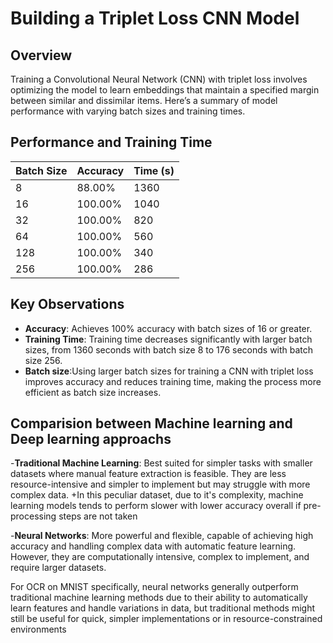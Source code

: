 # Building a Triplet Loss CNN Model

## Overview

Training a Convolutional Neural Network (CNN) with triplet loss involves optimizing the model to learn embeddings that maintain a specified margin between similar and dissimilar items. Here’s a summary of model performance with varying batch sizes and training times.

## Performance and Training Time

| Batch Size | Accuracy | Time (s) |
|-------------|----------|----------|
| 8           | 88.00%   | 1360     |
| 16          | 100.00%  | 1040     |
| 32          | 100.00%  | 820      |
| 64          | 100.00%  | 560      |
| 128         | 100.00%  | 340      |
| 256         | 100.00%  | 286      |

## Key Observations

- **Accuracy**: Achieves 100% accuracy with batch sizes of 16 or greater.
- **Training Time**: Training time decreases significantly with larger batch sizes, from 1360 seconds with batch size 8 to 176 seconds with batch size 256.
- **Batch size**:Using larger batch sizes for training a CNN with triplet loss improves accuracy and reduces training time, making the process more efficient as batch size increases.


## Comparision between Machine learning and Deep learning approachs 
-**Traditional Machine Learning**: Best suited for simpler tasks with smaller datasets where manual feature extraction is feasible. They are less resource-intensive and simpler to implement but may struggle with more complex data.
  +In this peculiar dataset, due to it's complexity, machine learning models tends to perform slower with lower accuracy overall if pre-processing steps are not taken

-**Neural Networks**: More powerful and flexible, capable of achieving high accuracy and handling complex data with automatic feature learning. However, they are computationally intensive, complex to implement, and require larger datasets.

For OCR on MNIST specifically, neural networks generally outperform traditional machine learning methods due to their ability to automatically learn features and handle variations in data, but traditional methods might still be useful for quick, simpler implementations or in resource-constrained environments
